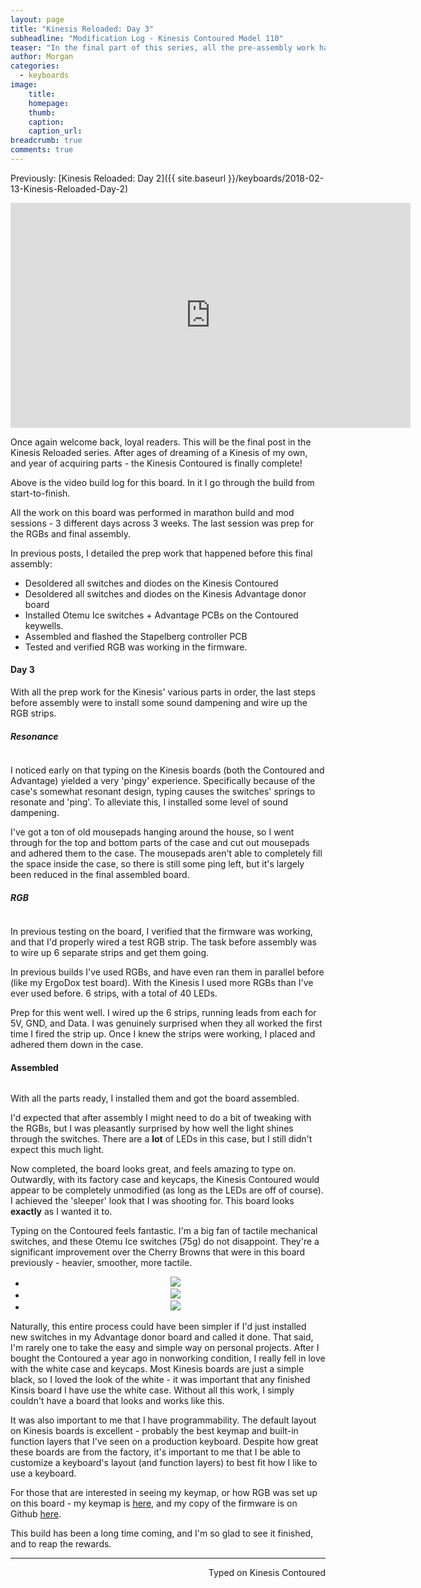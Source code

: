 ```yaml
---
layout: page
title: "Kinesis Reloaded: Day 3"
subheadline: "Modification Log - Kinesis Contoured Model 110"
teaser: "In the final part of this series, all the pre-assembly work has been completed. All the various parts of the Kinesis have been overhauled and modernized. The last step is to assemble it!"
author: Morgan
categories:
  - keyboards
image:
    title:
    homepage:
    thumb:
    caption:
    caption_url:
breadcrumb: true
comments: true
---
```


Previously: [Kinesis Reloaded: Day 2]({{ site.baseurl }}/keyboards/2018-02-13-Kinesis-Reloaded-Day-2)

<div class="video-responsive">
    <iframe width="640" height="360" src="http://www.youtube.com/embed/ycS9kv-ioRA" frameborder="0" allowfullscreen></iframe>
</div>

Once again welcome back, loyal readers. This will be the final post in the Kinesis Reloaded series. After ages of dreaming of a Kinesis of my own, and year of acquiring parts - the Kinesis Contoured is finally complete!

Above is the video build log for this board. In it I go through the build from start-to-finish.

All the work on this board was performed in marathon build and mod sessions - 3 different days across 3 weeks. The last session was prep for the RGBs and final assembly.

In previous posts, I detailed the prep work that happened before this final assembly:

+ Desoldered all switches and diodes on the Kinesis Contoured
+ Desoldered all switches and diodes on the Kinesis Advantage donor board
+ Installed Otemu Ice switches + Advantage PCBs on the Contoured keywells.
+ Assembled and flashed the Stapelberg controller PCB
+ Tested and verified RGB was working in the firmware.

#### Day 3

With all the prep work for the Kinesis' various parts in order, the last steps before assembly were to install some sound dampening and wire up the RGB strips.

##### Resonance

<center>
<a href="https://imgur.com/jDmrdNx.jpg" data-fancybox>
	<img src="https://imgur.com/jDmrdNx.jpg" alt="" />
</a></center>

I noticed early on that typing on the Kinesis boards (both the Contoured and Advantage) yielded a very 'pingy' experience. Specifically because of the case's somewhat resonant design, typing causes the switches' springs to resonate and 'ping'. To
alleviate this, I installed some level of sound dampening.

I've got a ton of old mousepads hanging around the house, so I went through for the top and bottom parts of the case and cut out mousepads and adhered them to the case. The mousepads aren't able to completely fill the space inside the case, so there is still some ping left, but it's largely been reduced in the final assembled board.

##### RGB

<center>
<a href="https://imgur.com/enAe1Oi.jpg" data-fancybox>
	<img src="https://imgur.com/enAe1Oi.jpg" alt="" />
</a></center>

In previous testing on the board, I verified that the firmware was working, and that I'd properly wired a test RGB strip. The task before assembly was to wire up 6 separate strips and get them going.

In previous builds I've used RGBs, and have even ran them in parallel before (like my ErgoDox test board). With the Kinesis I used more RGBs than I've ever used before. 6 strips, with a total of 40 LEDs.

Prep for this went well. I wired up the 6 strips, running leads from each for 5V, GND, and Data. I was genuinely surprised when they all worked the first time I fired the strip up. Once I knew the strips were working, I placed and adhered them down in the case.


#### Assembled

<center>
<a href="https://imgur.com/iyWSh9k.jpg" data-fancybox>
	<img src="https://imgur.com/iyWSh9k.jpg" alt="" />
</a></center>

With all the parts ready, I installed them and got the board assembled.

I'd expected that after assembly I might need to do a bit of tweaking with the RGBs, but I was pleasantly surprised by how well the light shines through the switches. There are a **lot** of LEDs in this case, but I still didn't expect this much light.

Now completed, the board looks great, and feels amazing to type on. Outwardly, with its factory case and keycaps, the Kinesis Contoured would appear to be completely unmodified (as long as the LEDs are off of course). I achieved the 'sleeper' look that I was shooting for. This board looks **exactly** as I wanted it to.

Typing on the Contoured feels fantastic. I'm a big fan of tactile mechanical switches, and these Otemu Ice switches (75g) do not disappoint. They're a significant improvement over the Cherry Browns that were in this board previously - heavier, smoother, more tactile.

<center><ul class="clearing-thumbs small-block-grid-4" data-clearing>
  <li><a href="https://imgur.com/q9jLlU4.jpg"><img data-caption="" src="https://imgur.com/q9jLlU4.jpg"></a></li>
  <li><a href="https://imgur.com/5miuvE0.jpg"><img data-caption="" src="https://imgur.com/5miuvE0.jpg"></a></li>
  <li><a href="https://imgur.com/ui9DsfS.jpg"><img data-caption="" src="https://imgur.com/ui9DsfS.jpg"></a></li>    
</ul></center>

Naturally, this entire process could have been simpler if I'd just installed new switches in my Advantage donor board and called it done. That said, I'm rarely one to take the easy and simple way on personal projects. After I bought the Contoured a year ago in nonworking condition, I really fell in love with the white case and keycaps. Most Kinesis boards are just a simple black, so I loved the look of the white - it was important that any finished Kinsis board I have use the white case. Without all this work, I simply couldn't have a board that looks and works like this.

It was also important to me that I have programmability. The default layout on Kinesis boards is excellent - probably the best keymap and built-in function layers that I've seen on a production keyboard. Despite how great these boards are from the factory, it's important to me that I be able to customize a keyboard's layout (and function layers) to best fit how I like to use a keyboard.

For those that are interested in seeing my keymap, or how RGB was set up on this board - my keymap is [here](https://github.com/missourivalleytech/qmk_firmware/blob/master/keyboards/kinesis/keymaps/cheddarbek/keymap.c), and my copy of the firmware is on Github [here](https://github.com/missourivalleytech/qmk_firmware/tree/master/keyboards/kinesis).

This build has been a long time coming, and I'm so glad to see it finished, and to reap the rewards.

---
<p align="right">Typed on Kinesis Contoured</p>
